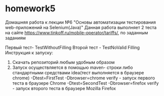 # homework5
Домашняя работа к лекции №6 "Основы автоматизации тестирования web-приложений на Selenium(Java)"
Данная работа выполняет 2 теста на сайте https://www.tinkoff.ru/mobile-operator/tariffs/, по заданным заданиям

Первый тест- TestWithoutFilling Второй тест - TestNoValid Filling
Инструкция к запуску:
1. Скачать репозиторий любым удобным образом
2. Запуск осуществляется в помощью maven- строки либо стандартными средствами idea(тест выполняется в браузере chrome)
-Dtest=FirstTest -Dbrowser=chrome verify - запуск первого теста в браузере Chrome
-Dtest=SecondTest -Dbrowser=firefox verify - запуск второго теста в браузере Mozilla Firefox
